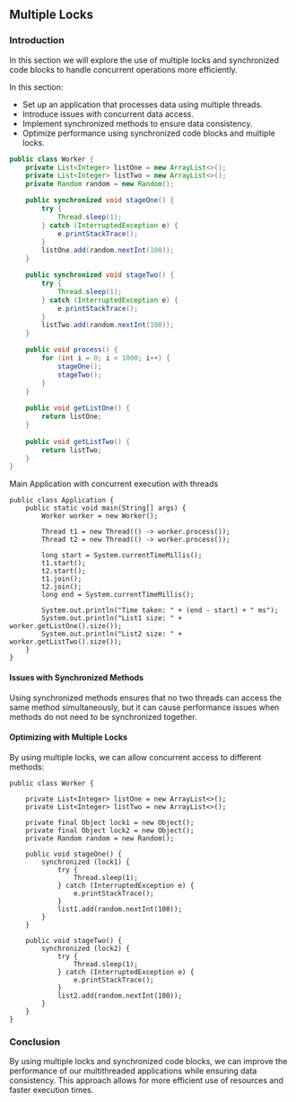 
## Multiple Locks

### Introduction
In this section we will explore the use of multiple locks and synchronized code blocks to handle concurrent operations more efficiently.

In this section:
- Set up an application that processes data using multiple threads.
- Introduce issues with concurrent data access.
- Implement synchronized methods to ensure data consistency.
- Optimize performance using synchronized code blocks and multiple locks.

```java
public class Worker {
    private List<Integer> listOne = new ArrayList<>();
    private List<Integer> listTwo = new ArrayList<>();
    private Random random = new Random();

    public synchronized void stageOne() {
        try {
            Thread.sleep(1);
        } catch (InterruptedException e) {
            e.printStackTrace();
        }
        listOne.add(random.nextInt(100));
    }

    public synchronized void stageTwo() {
        try {
            Thread.sleep(1);
        } catch (InterruptedException e) {
            e.printStackTrace();
        }
        listTwo.add(random.nextInt(100));
    }

    public void process() {
        for (int i = 0; i < 1000; i++) {
            stageOne();
            stageTwo();
        }
    }
    
    public void getListOne() {
        return listOne;
    }
    
    public void getListTwo() {
        return listTwo;
    }
}
```

Main Application with concurrent execution with threads
```
public class Application {
    public static void main(String[] args) {
        Worker worker = new Worker();

        Thread t1 = new Thread(() -> worker.process());
        Thread t2 = new Thread(() -> worker.process());

        long start = System.currentTimeMillis();
        t1.start();
        t2.start();
        t1.join();
        t2.join();
        long end = System.currentTimeMillis();

        System.out.println("Time taken: " + (end - start) + " ms");
        System.out.println("List1 size: " + worker.getListOne().size());
        System.out.println("List2 size: " + worker.getListTwo().size());
    }
}
```

#### Issues with Synchronized Methods
Using synchronized methods ensures that no two threads can access the same method simultaneously, but it can cause performance issues when methods do not need to be synchronized together.

#### Optimizing with Multiple Locks
By using multiple locks, we can allow concurrent access to different methods:
```
public class Worker {

    private List<Integer> listOne = new ArrayList<>();
    private List<Integer> listTwo = new ArrayList<>();
    
    private final Object lock1 = new Object();
    private final Object lock2 = new Object();
    private Random random = new Random();

    public void stageOne() {
        synchronized (lock1) {
            try {
                Thread.sleep(1);
            } catch (InterruptedException e) {
                e.printStackTrace();
            }
            list1.add(random.nextInt(100));
        }
    }

    public void stageTwo() {
        synchronized (lock2) {
            try {
                Thread.sleep(1);
            } catch (InterruptedException e) {
                e.printStackTrace();
            }
            list2.add(random.nextInt(100));
        }
    }
}
```

### Conclusion
By using multiple locks and synchronized code blocks, we can improve the performance of our multithreaded applications while ensuring data consistency. This approach allows for more efficient use of resources and faster execution times.